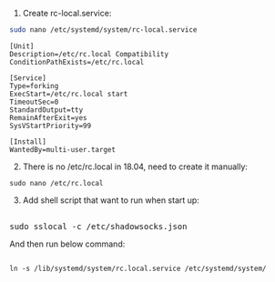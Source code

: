 1. Create rc-local.service: 
```bash
sudo nano /etc/systemd/system/rc-local.service
```
<pre><code>[Unit]
Description=/etc/rc.local Compatibility
ConditionPathExists=/etc/rc.local

[Service]
Type=forking
ExecStart=/etc/rc.local start
TimeoutSec=0
StandardOutput=tty
RemainAfterExit=yes
SysVStartPriority=99

[Install]
WantedBy=multi-user.target
</code></pre>

2. There is no /etc/rc.local in 18.04, need to create it manually:
<pre><code>sudo nano /etc/rc.local</code></pre>

3. Add shell script that want to run when start up:
<pre><bash>
sudo sslocal -c /etc/shadowsocks.json
</bash></pre>

And then run below command:
<pre><code>
ln -s /lib/systemd/system/rc.local.service /etc/systemd/system/ 
</code></pre>
